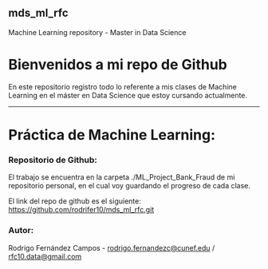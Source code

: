 ## mds_ml_rfc
Machine Learning repository - Master in Data Science

# Bienvenidos a mi repo de Github

En este repositorio registro todo lo referente a mis clases de Machine Learning en el máster en Data Science que estoy cursando actualmente.

***

# Práctica de Machine Learning:

### Repositorio de Github:
El trabajo se encuentra en la carpeta ./ML_Project_Bank_Fraud de mi repositorio personal, en el cual voy guardando el progreso de cada clase.

El link del repo de github es el siguiente: https://github.com/rodrifer10/mds_ml_rfc.git

### Autor:
Rodrigo Fernández Campos - rodrigo.fernandezc@cunef.edu / rfc10.data@gmail.com



